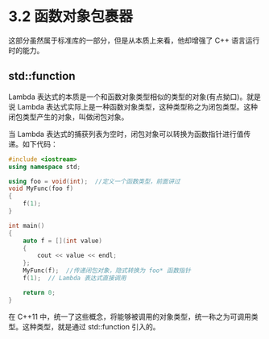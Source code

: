 # 3.2 函数对象包裹器

这部分虽然属于标准库的一部分，但是从本质上来看，他却增强了 C++ 语言运行时的能力。

## std::function

Lambda 表达式的本质是一个和函数对象类型相似的类型的对象(有点拗口)。就是说 Lambda 表达式实际上是一种函数对象类型，这种类型称之为闭包类型。这种闭包类型产生的对象，叫做闭包对象。

当 Lambda 表达式的捕获列表为空时，闭包对象可以转换为函数指针进行值传递。如下代码：

```C++
#include <iostream>
using namespace std;

using foo = void(int);  //定义一个函数类型，前面讲过
void MyFunc(foo f)
{
    f(1);
}

int main()
{
    auto f = [](int value)
    {
        cout << value << endl;
    };
    MyFunc(f);  //传递闭包对象，隐式转换为 foo* 函数指针
    f(1);  // Lambda 表达式直接调用

    return 0;
}
```

在 C++11 中，统一了这些概念，将能够被调用的对象类型，统一称之为可调用类型。这种类型，就是通过 std::function 引入的。
